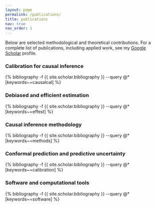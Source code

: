 ```yaml
---
layout: page
permalink: /publications/
title: publications
nav: true
nav_order: 1
---
```



Below are selected methodological and theoretical contributions. For a complete list of publications, including applied work, see my [Google Scholar](https://scholar.google.com/citations?user=0bwP0i4AAAAJ&hl=en&authuser=1) profile.

<div class="publications">


<h3>Calibration for causal inference</h3>
{% bibliography -f {{ site.scholar.bibliography }} --query @*[keywords~=causalcal] %}

<h3>Debiased and efficient estimation</h3>
{% bibliography -f {{ site.scholar.bibliography }} --query @*[keywords~=effest] %}

<h3>Causal inference methodology</h3>
{% bibliography -f {{ site.scholar.bibliography }} --query @*[keywords~=methods] %}

<h3>Conformal prediction and predictive uncertainty</h3>
{% bibliography -f {{ site.scholar.bibliography }} --query @*[keywords~=calibration] %}

<h3>Software and computational tools</h3>
{% bibliography -f {{ site.scholar.bibliography }} --query @*[keywords~=software] %}


</div>
